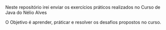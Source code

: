 Neste repositório irei enviar os exercícios práticos realizados no Curso de Java do Nélio Alves 

O Objetivo é aprender, práticar e resolver os desafios propostos no curso.
